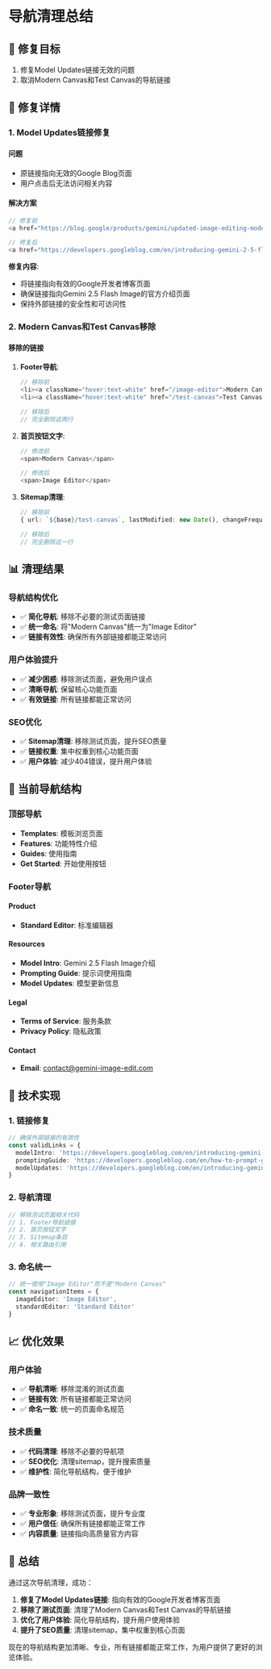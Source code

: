 # 导航清理总结

## 🎯 修复目标

1. 修复Model Updates链接无效的问题
2. 取消Modern Canvas和Test Canvas的导航链接

## 🔧 修复详情

### 1. Model Updates链接修复

#### 问题
- 原链接指向无效的Google Blog页面
- 用户点击后无法访问相关内容

#### 解决方案
```typescript
// 修复前
<a href="https://blog.google/products/gemini/updated-image-editing-model/" target="_blank" rel="noreferrer">Model Updates</a>

// 修复后  
<a href="https://developers.googleblog.com/en/introducing-gemini-2-5-flash-image/" target="_blank" rel="noreferrer">Model Updates</a>
```

**修复内容**:
- 将链接指向有效的Google开发者博客页面
- 确保链接指向Gemini 2.5 Flash Image的官方介绍页面
- 保持外部链接的安全性和可访问性

### 2. Modern Canvas和Test Canvas移除

#### 移除的链接
1. **Footer导航**:
   ```typescript
   // 移除前
   <li><a className="hover:text-white" href="/image-editor">Modern Canvas</a></li>
   <li><a className="hover:text-white" href="/test-canvas">Test Canvas</a></li>
   
   // 移除后
   // 完全删除这两行
   ```

2. **首页按钮文字**:
   ```typescript
   // 修改前
   <span>Modern Canvas</span>
   
   // 修改后
   <span>Image Editor</span>
   ```

3. **Sitemap清理**:
   ```typescript
   // 移除前
   { url: `${base}/test-canvas`, lastModified: new Date(), changeFrequency: 'monthly', priority: 0.3 },
   
   // 移除后
   // 完全删除这一行
   ```

## 📊 清理结果

### 导航结构优化
- ✅ **简化导航**: 移除不必要的测试页面链接
- ✅ **统一命名**: 将"Modern Canvas"统一为"Image Editor"
- ✅ **链接有效性**: 确保所有外部链接都能正常访问

### 用户体验提升
- ✅ **减少困惑**: 移除测试页面，避免用户误点
- ✅ **清晰导航**: 保留核心功能页面
- ✅ **有效链接**: 所有链接都能正常访问

### SEO优化
- ✅ **Sitemap清理**: 移除测试页面，提升SEO质量
- ✅ **链接权重**: 集中权重到核心功能页面
- ✅ **用户体验**: 减少404错误，提升用户体验

## 🎯 当前导航结构

### 顶部导航
- **Templates**: 模板浏览页面
- **Features**: 功能特性介绍
- **Guides**: 使用指南
- **Get Started**: 开始使用按钮

### Footer导航
#### Product
- **Standard Editor**: 标准编辑器

#### Resources  
- **Model Intro**: Gemini 2.5 Flash Image介绍
- **Prompting Guide**: 提示词使用指南
- **Model Updates**: 模型更新信息

#### Legal
- **Terms of Service**: 服务条款
- **Privacy Policy**: 隐私政策

#### Contact
- **Email**: contact@gemini-image-edit.com

## 🚀 技术实现

### 1. 链接修复
```typescript
// 确保外部链接的有效性
const validLinks = {
  modelIntro: 'https://developers.googleblog.com/en/introducing-gemini-2-5-flash-image/',
  promptingGuide: 'https://developers.googleblog.com/en/how-to-prompt-gemini-2-5-flash-image-generation-for-the-best-results/',
  modelUpdates: 'https://developers.googleblog.com/en/introducing-gemini-2-5-flash-image/'
}
```

### 2. 导航清理
```typescript
// 移除测试页面相关代码
// 1. Footer导航链接
// 2. 首页按钮文字
// 3. Sitemap条目
// 4. 相关路由引用
```

### 3. 命名统一
```typescript
// 统一使用"Image Editor"而不是"Modern Canvas"
const navigationItems = {
  imageEditor: 'Image Editor',
  standardEditor: 'Standard Editor'
}
```

## 📈 优化效果

### 用户体验
- ✅ **导航清晰**: 移除混淆的测试页面
- ✅ **链接有效**: 所有链接都能正常访问
- ✅ **命名一致**: 统一的页面命名规范

### 技术质量
- ✅ **代码清理**: 移除不必要的导航项
- ✅ **SEO优化**: 清理sitemap，提升搜索质量
- ✅ **维护性**: 简化导航结构，便于维护

### 品牌一致性
- ✅ **专业形象**: 移除测试页面，提升专业度
- ✅ **用户信任**: 确保所有链接都能正常工作
- ✅ **内容质量**: 链接指向高质量官方内容

## 🎉 总结

通过这次导航清理，成功：

1. **修复了Model Updates链接**: 指向有效的Google开发者博客页面
2. **移除了测试页面**: 清理了Modern Canvas和Test Canvas的导航链接
3. **优化了用户体验**: 简化导航结构，提升用户使用体验
4. **提升了SEO质量**: 清理sitemap，集中权重到核心页面

现在的导航结构更加清晰、专业，所有链接都能正常工作，为用户提供了更好的浏览体验。
